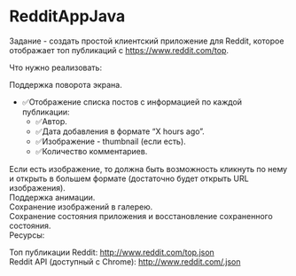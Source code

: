 # RedditAppJava

Задание - создать простой клиентский приложение для Reddit, которое отображает топ публикаций с https://www.reddit.com/top.

Что нужно реализовать:  

Поддержка поворота экрана.  
- ✅Отображение списка постов с информацией по каждой публикации:  
    - ✅Автор.  
    - ✅Дата добавления в формате “X hours ago”.  
    - ✅Изображение - thumbnail (если есть).  
    - ✅Количество комментариев.
  
Если есть изображение, то должна быть возможность кликнуть по нему и открыть в большем формате (достаточно будет открыть URL изображения).  
Поддержка анимации.  
Сохранение изображений в галерею.  
Сохранение состояния приложения и восстановление сохраненного состояния.  
Ресурсы:

Топ публикации Reddit: http://www.reddit.com/top.json  
Reddit API (доступный с Chrome): http://www.reddit.com/.json
